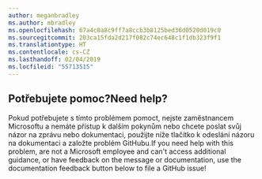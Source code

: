 ```yaml
---
author: meganbradley
ms.author: mbradley
ms.openlocfilehash: 67a4c0a8c9ff7a8ccb3b8125bed36d0520d019c0
ms.sourcegitcommit: 203ca15fda2d217f082c74ec648c1f1db323f9f1
ms.translationtype: HT
ms.contentlocale: cs-CZ
ms.lasthandoff: 02/04/2019
ms.locfileid: "55713515"
---
```

## <a name="need-help"></a><span data-ttu-id="f7628-101">Potřebujete pomoc?</span><span class="sxs-lookup"><span data-stu-id="f7628-101">Need help?</span></span>

<span data-ttu-id="f7628-102">Pokud potřebujete s tímto problémem pomoct, nejste zaměstnancem Microsoftu a nemáte přístup k dalším pokynům nebo chcete poslat svůj názor na zprávu nebo dokumentaci, použijte níže tlačítko k odeslání názoru na dokumentaci a založte problém GitHubu.</span><span class="sxs-lookup"><span data-stu-id="f7628-102">If you need help with this problem, are not a Microsoft employee and can't access additional guidance, or have feedback on the message or documentation, use the documentation feedback button below to file a GitHub issue!</span></span>